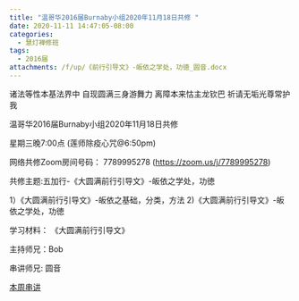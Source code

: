 ```yaml
---
title: "温哥华2016届Burnaby小组2020年11月18日共修 "
date: 2020-11-11 14:47:05-08:00
categories:
  - 慧灯禅修班
tags:
  - 2016届
attachments: /f/up/《前行引导文》-皈依之学处，功徳_圆音.docx
---
```

诸法等性本基法界中 自现圆满三身游舞力 离障本来怙主龙钦巴 祈请无垢光尊常护我

温哥华2016届Burnaby小组2020年11月18日共修 

星期三晚7:00点 (莲师除疫心咒@6:50pm)

网络共修Zoom房间号码： 7789995278 (<https://zoom.us/j/7789995278>)

共修主题:五加行-《大圆满前行引导文》-皈依之学处，功徳
 

1）《大圆满前行引导文》-皈依之基础，分类，方法
2)《大圆满前行引导文》-皈依之学处，功徳


学习材料：
《大圆满前行引导文》



主持师兄：Bob

串讲师兄: 圆音

[本周串讲](/f/up/《前行引导文》-皈依之学处，功徳_圆音.docx)


